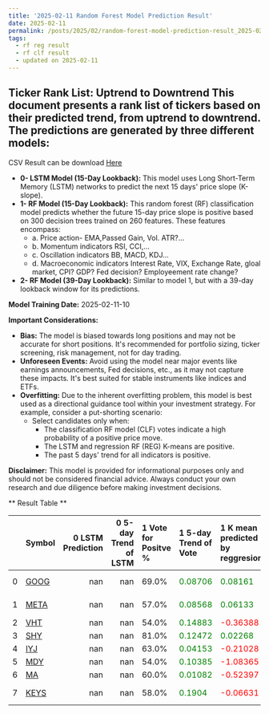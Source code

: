 ```yaml
---
title: '2025-02-11 Random Forest Model Prediction Result'
date: 2025-02-11
permalink: /posts/2025/02/random-forest-model-prediction-result_2025-02-11_10/
tags:
  - rf reg result
  - rf clf result
  - updated on 2025-02-11
---
```

## Ticker Rank List: Uptrend to Downtrend This document presents a rank list of tickers based on their predicted trend, from uptrend to downtrend. The predictions are generated by three different models:
 CSV Result can be download [ Here ](https://cliffordhu.github.io/images/2025-02-11-random-forest-model-prediction-result_2025-02-11_10.csv) 

* **0- LSTM Model (15-Day Lookback):** This model uses Long Short-Term Memory (LSTM) networks to predict the next 15 days' price slope (K-slope). 
* **1- RF Model (15-Day Lookback):** This random forest (RF) classification model predicts whether the future 15-day price slope is positive based on 300 decision trees trained on 260 features. These features encompass: 
     * a. Price action- EMA,Passed Gain, Vol. ATR?...  
     * b. Momentum indicators  RSI, CCI,...  
     * c. Oscillation indicators  BB, MACD, KDJ... 
     * d. Macroeconomic indicators Interest Rate, VIX, Exchange Rate, gloal market, CPI? GDP? Fed decision? Employeement rate change? 
 * **2- RF Model (39-Day Lookback):** Similar to model 1, but with a 39-day lookback window for its predictions. 

 **Model Training Date:** 2025-02-11-10 
 
 **Important Considerations:** 
 
 * **Bias:** The model is biased towards long positions and may not be accurate for short positions. It's recommended for portfolio sizing, ticker screening, risk management, not for day trading.
 * **Unforeseen Events:** Avoid using the model near major events like earnings announcements, Fed decisions, etc., as it may not capture these impacts. It's best suited for stable instruments like indices and ETFs.
 * **Overfitting:** Due to the inherent overfitting problem, this model is best used as a directional guidance tool within your investment strategy. For example, consider a put-shorting scenario:
     * Select candidates only when: 
         * The classification RF model (CLF) votes indicate a high probability of a positive price move.
         * The LSTM and regression RF (REG) K-means are positive. 
         * The past 5 days' trend for all indicators is positive. 
 
 **Disclaimer:** This model is provided for informational purposes only and should not be considered financial advice. Always conduct your own research and due diligence before making investment decisions.



** Result Table **

</details>

|    | Symbol                                                  |   0 LSTM Prediction |   0 5-day Trend of LSTM | 1 Vote for Positve %   | 1 5-day Trend of Vote                        | 1 K mean predicted by reggresion             | 1 5-day Trend of K mean                      | 2 Vote for Positve %   | 2 5-day Trend of Vote                        | 2 K mean predicted by reggresion             | 2 5-day Trend of K mean                      |   3 LDA Gain Loss dB |   Total | Sector                 |   Rank |   Rank Percent |
|---:|:--------------------------------------------------------|--------------------:|------------------------:|:-----------------------|:---------------------------------------------|:---------------------------------------------|:---------------------------------------------|:-----------------------|:---------------------------------------------|:---------------------------------------------|:---------------------------------------------|---------------------:|--------:|:-----------------------|-------:|---------------:|
|  0 | [GOOG](https://finance.yahoo.com/quote/GOOG/financials) |                 nan |                     nan | 69.0%                  | <span style="color: green;"> 0.08706 </span> | <span style="color: green;"> 0.08161 </span> | <span style="color: green;"> 0.0116 </span>  | 65.0%                  | <span style="color: green;"> 0.01156 </span> | <span style="color: green;"> 0.05999 </span> | <span style="color: green;"> 0.00786 </span> |             14.4978  | 17.8367 | Communication Services |      2 |           0.99 |
|  1 | [META](https://finance.yahoo.com/quote/META/financials) |                 nan |                     nan | 57.0%                  | <span style="color: green;"> 0.08568 </span> | <span style="color: green;"> 0.06133 </span> | <span style="color: red;"> -0.01465 </span>  | 62.0%                  | <span style="color: green;"> 0.06551 </span> | <span style="color: red;"> -0.04762 </span>  | <span style="color: red;"> -0.01848 </span>  |             14.4753  | 16.3891 | Communication Services |      5 |           0.98 |
|  2 | [VHT](https://finance.yahoo.com/quote/VHT/financials)   |                 nan |                     nan | 54.0%                  | <span style="color: green;"> 0.14883 </span> | <span style="color: red;"> -0.36388 </span>  | <span style="color: red;"> -0.11172 </span>  | 53.0%                  | <span style="color: green;"> 0.09862 </span> | <span style="color: red;"> -0.33251 </span>  | <span style="color: red;"> -0.10531 </span>  |             14.6552  | 15.3443 | ETF                    |     10 |           0.96 |
|  3 | [SHY](https://finance.yahoo.com/quote/SHY/financials)   |                 nan |                     nan | 81.0%                  | <span style="color: green;"> 0.12472 </span> | <span style="color: green;"> 0.02268 </span> | <span style="color: green;"> 0.00041 </span> | 78.0%                  | <span style="color: red;"> -0.00644 </span>  | <span style="color: green;"> 0.02439 </span> | <span style="color: green;"> 0.00037 </span> |              9.26732 | 15.0738 | ETF                    |     11 |           0.95 |
|  4 | [IYJ](https://finance.yahoo.com/quote/IYJ/financials)   |                 nan |                     nan | 63.0%                  | <span style="color: green;"> 0.04153 </span> | <span style="color: red;"> -0.21028 </span>  | <span style="color: red;"> -0.05009 </span>  | 63.0%                  | <span style="color: green;"> 0.04872 </span> | <span style="color: red;"> -0.2067 </span>   | <span style="color: red;"> -0.05181 </span>  |             12.1419  | 14.8179 | ETF                    |     12 |           0.95 |
|  5 | [MDY](https://finance.yahoo.com/quote/MDY/financials)   |                 nan |                     nan | 54.0%                  | <span style="color: green;"> 0.10385 </span> | <span style="color: red;"> -1.08365 </span>  | <span style="color: red;"> -0.22648 </span>  | 51.0%                  | <span style="color: green;"> 0.02832 </span> | <span style="color: red;"> -0.97458 </span>  | <span style="color: red;"> -0.16662 </span>  |             13.0021  | 13.4679 | ETF                    |     22 |           0.91 |
|  6 | [MA](https://finance.yahoo.com/quote/MA/financials)     |                 nan |                     nan | 60.0%                  | <span style="color: green;"> 0.01082 </span> | <span style="color: red;"> -0.52397 </span>  | <span style="color: red;"> -0.05658 </span>  | 54.0%                  | <span style="color: red;"> -0.17063 </span>  | <span style="color: red;"> -0.41697 </span>  | <span style="color: red;"> -0.04352 </span>  |             13.3409  | 14.7176 | Financials             |     15 |           0.94 |
|  7 | [KEYS](https://finance.yahoo.com/quote/KEYS/financials) |                 nan |                     nan | 58.0%                  | <span style="color: green;"> 0.1904 </span>  | <span style="color: red;"> -0.06631 </span>  | <span style="color: red;"> -0.00695 </span>  | 62.0%                  | <span style="color: green;"> 0.2918 </span>  | <span style="color: red;"> -0.07083 </span>  | <span style="color: green;"> 0.00049 </span> |             16.1852  | 18.1893 | Information Technology |      1 |           1    |
 </details>

